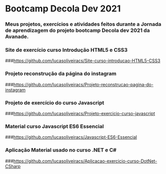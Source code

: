 # Bootcamp Decola Dev 2021

### Meus projetos, exercícios e atividades feitos durante a Jornada de aprendizagem do projeto bootcamp Decola dev 2021 da Avanade.

### Site de exercício curso Introdução HTML5 e CSS3
###<https://github.com/lucasoliveiracs/Site-curso-introducao-HTML5-CSS3>

### Projeto reconstrução da página do instagram
###<https://github.com/lucasoliveiracs/Projeto-reconstrucao-pagina-do-instagram>

### Projeto de exercício do curso Javascript
###<https://github.com/lucasoliveiracs/Projeto-exercicio-curso-javascript>

### Material curso Javascript ES6 Essencial 
###<https://github.com/lucasoliveiracs/Javascript-ES6-Essencial>

### Aplicação Material usado no curso .NET e C#
###<https://github.com/lucasoliveiracs/Aplicacao-exercicio-curso-DotNet-CSharp>
